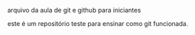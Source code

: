 arquivo da aula de git e github para iniciantes

este é um repositório teste para ensinar como git funcionada.

